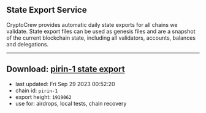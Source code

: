 ## State Export Service
CryptoCrew provides automatic daily state exports for all chains we validate. State export files can be used as genesis files and are a snapshot of the current blockchain state, including all validators, accounts, balances and delegations.

---
**Download: [pirin-1 state export](https://dl.ccvalidators.com/SERVICE/nolus/pirin-1_export_1919062.json)**
---

- last updated: Fri Sep 29 2023 00:52:20
- chain id: `pirin-1`
- export height: `1919062`
- use for: airdrops, local tests, chain recovery
